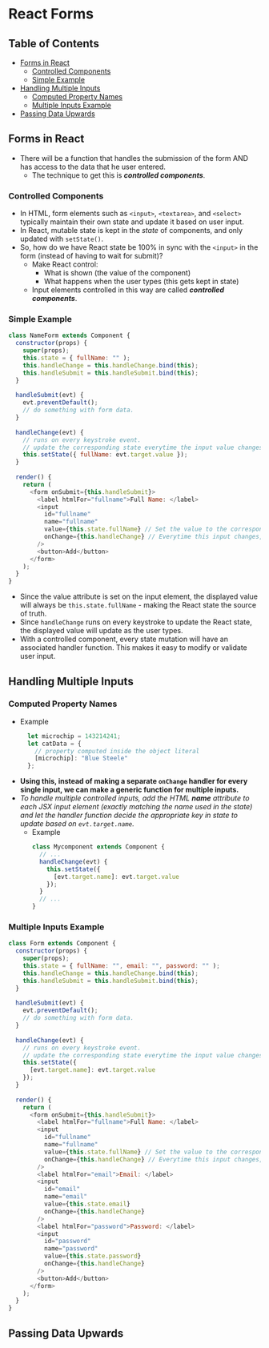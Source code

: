 # React Forms

## Table of Contents
- [Forms in React](#forms-in-react)
  - [Controlled Components](#controlled-components)
  - [Simple Example](#simple-example)
- [Handling Multiple Inputs](#handling-multiple-inputs)
  - [Computed Property Names](#computed-property-names)
  - [Multiple Inputs Example](#multiple-inputs-example)
- [Passing Data Upwards](#passing-data-upwards)

## Forms in React
- There will be a function that handles the submission of the form AND has access to the data that he user entered.
  - The technique to get this is ***controlled components***.
### Controlled Components
- In HTML, form elements such as `<input>`, `<textarea>`, and `<select>` typically maintain their own state and update it based on user input.
- In React, mutable state is kept in the *state* of components, and only updated with `setState()`.
- So, how do we have React state be 100% in sync with the `<input>` in the form (instead of having to wait for submit)?
  - Make React control:
    - What is shown (the value of the component)
    - What happens when the user types (this gets kept in state)
  - Input elements controlled in this way are called ***controlled components***.
### Simple Example
```js
class NameForm extends Component {
  constructor(props) {
    super(props);
    this.state = { fullName: "" );
    this.handleChange = this.handleChange.bind(this);
    this.handleSubmit = this.handleSubmit.bind(this);
  }
  
  handleSubmit(evt) {
    evt.preventDefault();
    // do something with form data.
  }
  
  handleChange(evt) {
    // runs on every keystroke event.
    // update the corresponding state everytime the input value changes.
    this.setState({ fullName: evt.target.value });
  }
  
  render() {
    return (
      <form onSubmit={this.handleSubmit}>
        <label htmlFor="fullname">Full Name: </label>
        <input
          id="fullname"
          name="fullname" 
          value={this.state.fullName} // Set the value to the corresponding state.
          onChange={this.handleChange} // Everytime this input changes, handleChange runs.
        />
        <button>Add</button>
      </form>
    );
  }
}
```
- Since the value attribute is set on the input element, the displayed value will always be `this.state.fullName` - making the React state the source of truth.
- Since `handleChange` runs on every keystroke to update the React state, the displayed value will update as the user types.
- With a controlled component, every state mutation will have an associated handler function. This makes it easy to modify or validate user input.

## Handling Multiple Inputs
### Computed Property Names
- Example
  ```js
    let microchip = 143214241;
    let catData = {
      // property computed inside the object literal
      [microchip]: "Blue Steele"
    };
  ```
- **Using this, instead of making a separate `onChange` handler for every single input, we can make a generic function for multiple inputs.**
- *To handle multiple controlled inputs, add the HTML **name** attribute to each JSX input element (exactly matching the name used in the state) and let the handler function decide the appropriate key in state to update based on `evt.target.name`.*
  - Example
    ```js
    class Mycomponent extends Component {
      // ...
      handleChange(evt) {
        this.setState({
          [evt.target.name]: evt.target.value
        });
      }
      // ...
    }
    ```
### Multiple Inputs Example
```js
class Form extends Component {
  constructor(props) {
    super(props);
    this.state = { fullName: "", email: "", password: "" );
    this.handleChange = this.handleChange.bind(this);
    this.handleSubmit = this.handleSubmit.bind(this);
  }
  
  handleSubmit(evt) {
    evt.preventDefault();
    // do something with form data.
  }
  
  handleChange(evt) {
    // runs on every keystroke event.
    // update the corresponding state everytime the input value changes.
    this.setState({
      [evt.target.name]: evt.target.value
    });
  }
  
  render() {
    return (
      <form onSubmit={this.handleSubmit}>
        <label htmlFor="fullname">Full Name: </label>
        <input 
          id="fullname"
          name="fullname"
          value={this.state.fullName} // Set the value to the corresponding state.
          onChange={this.handleChange} // Everytime this input changes, handleChange runs.
        />
        <label htmlFor="email">Email: </label>
        <input 
          id="email"
          name="email" 
          value={this.state.email}
          onChange={this.handleChange}
        />
        <label htmlFor="password">Password: </label>
        <input
          id="password"
          name="password"
          value={this.state.password}
          onChange={this.handleChange}
        />
        <button>Add</button>
      </form>
    );
  }
}
```

## Passing Data Upwards


